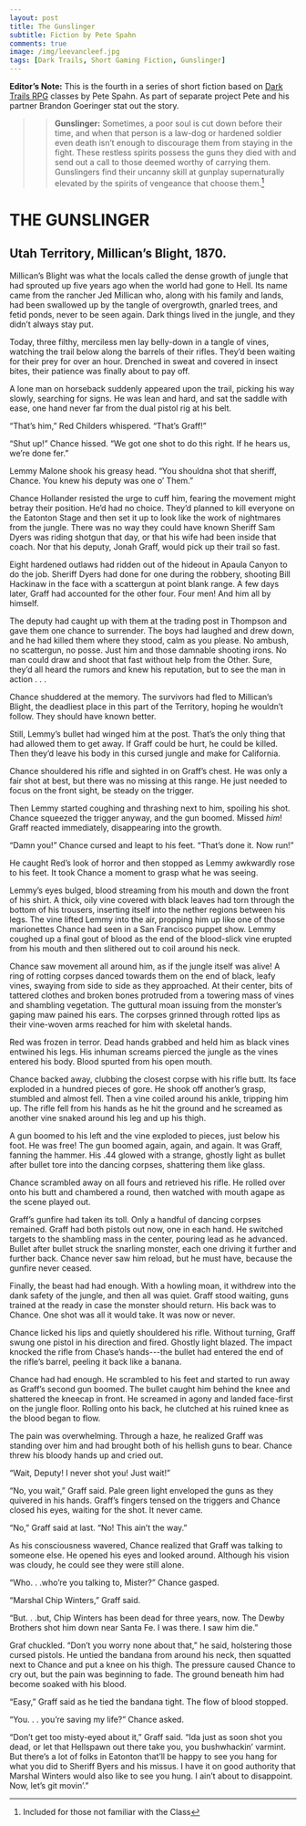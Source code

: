 ```yaml
---
layout: post
title: The Gunslinger
subtitle: Fiction by Pete Spahn
comments: true
image: /img/leevancleef.jpg
tags: [Dark Trails, Short Gaming Fiction, Gunslinger]
---
```

**Editor’s Note:** This is the fourth in a series of short fiction based on [Dark Trails RPG](https://www.darktrailsrpg.com) classes by Pete Spahn. As part of separate project Pete and his partner Brandon Goeringer stat out the story.

>>**Gunslinger:** Sometimes, a poor soul is cut down before their time, and when that person is a law-dog or hardened soldier even death isn’t enough to discourage them from staying in the fight. These restless spirits possess the guns they died with and send out a call to those deemed worthy of carrying them. Gunslingers find their uncanny skill at gunplay supernaturally elevated by the spirits of vengeance that choose them.[^1]
 
# THE GUNSLINGER
## Utah Territory, Millican’s Blight, 1870.
 
Millican’s Blight was what the locals called the dense growth of jungle that had sprouted up five years ago when the world had gone to Hell. Its name came from the rancher Jed Millican who, along with his family and lands, had been swallowed up by the tangle of overgrowth, gnarled trees, and fetid ponds, never to be seen again. Dark things lived in the jungle, and they didn’t always stay put.

Today, three filthy, merciless men lay belly-down in a tangle of vines, watching the trail below along the barrels of their rifles. They’d been waiting for their prey for over an hour. Drenched in sweat and covered in insect bites, their patience was finally about to pay off.

A lone man on horseback suddenly appeared upon the trail, picking his way slowly, searching for signs. He was lean and hard, and sat the saddle with ease, one hand never far from the dual pistol rig at his belt.

 “That’s him,” Red Childers whispered. “That’s Graff!”

“Shut up!” Chance hissed. “We got one shot to do this right. If he hears us, we’re done fer.”

Lemmy Malone shook his greasy head. “You shouldna shot that sheriff, Chance. You knew his deputy was one o’ Them.”

Chance Hollander resisted the urge to cuff him, fearing the movement might betray their position. He’d had no choice. They’d planned to kill everyone on the Eatonton Stage and then set it up to look like the work of nightmares from the jungle. There was no way they could have known Sheriff Sam Dyers was riding shotgun that day, or that his wife had been inside that coach. Nor that his deputy, Jonah Graff, would pick up their trail so fast.

Eight hardened outlaws had ridden out of the hideout in Apaula Canyon to do the job. Sheriff Dyers had done for one during the robbery, shooting Bill Hackinaw in the face with a scattergun at point blank range. A few days later, Graff had accounted for the other four. Four men! And him all by himself.

The deputy had caught up with them at the trading post in Thompson and gave them one chance to surrender. The boys had laughed and drew down, and he had killed them where they stood, calm as you please. No ambush, no scattergun, no posse. Just him and those damnable shooting irons. No man could draw and shoot that fast without help from the Other. Sure, they’d all heard the rumors and knew his reputation, but to see the man in action . . .

Chance shuddered at the memory. The survivors had fled to Millican’s Blight, the deadliest place in this part of the Territory, hoping he wouldn’t follow. They should have known better.

Still, Lemmy’s bullet had winged him at the post. That’s the only thing that had allowed them to get away. If Graff could be hurt, he could be killed. Then they’d leave his body in this cursed jungle and make for California.

Chance shouldered his rifle and sighted in on Graff’s chest. He was only a fair shot at best, but there was no missing at this range. He just needed to focus on the front sight, be steady on the trigger.

Then Lemmy started coughing and thrashing next to him, spoiling his shot. Chance squeezed the trigger anyway, and the gun boomed. Missed _him_! Graff reacted immediately, disappearing into the growth.

“Damn you!” Chance cursed and leapt to his feet. “That’s done it. Now run!”

He caught Red’s look of horror and then stopped as Lemmy awkwardly rose to his feet. It took Chance a moment to grasp what he was seeing.

Lemmy’s eyes bulged, blood streaming from his mouth and down the front of his shirt. A thick, oily vine covered with black leaves had torn through the bottom of his trousers, inserting itself into the nether regions between his legs. The vine lifted Lemmy into the air, propping him up like one of those marionettes Chance had seen in a San Francisco puppet show. Lemmy coughed up a final gout of blood as the end of the blood-slick vine erupted from his mouth and then slithered out to coil around his neck.

Chance saw movement all around him, as if the jungle itself was alive! A ring of rotting corpses danced towards them on the end of black, leafy vines, swaying from side to side as they approached. At their center, bits of tattered clothes and broken bones protruded from a towering mass of vines and shambling vegetation. The guttural moan issuing from the monster’s gaping maw pained his ears. The corpses grinned through rotted lips as their vine-woven arms reached for him with skeletal hands.

Red was frozen in terror. Dead hands grabbed and held him as black vines entwined his legs. His inhuman screams pierced the jungle as the vines entered his body. Blood spurted from his open mouth.

Chance backed away, clubbing the closest corpse with his rifle butt. Its face exploded in a hundred pieces of gore. He shook off another’s grasp, stumbled and almost fell. Then a vine coiled around his ankle, tripping him up. The rifle fell from his hands as he hit the ground and he screamed as another vine snaked around his leg and up his thigh.

A gun boomed to his left and the vine exploded to pieces, just below his foot. He was free! The gun boomed again, again, and again. It was Graff, fanning the hammer. His .44 glowed with a strange, ghostly light as bullet after bullet tore into the dancing corpses, shattering them like glass.

Chance scrambled away on all fours and retrieved his rifle. He rolled over onto his butt and chambered a round, then watched with mouth agape as the scene played out.

Graff’s gunfire had taken its toll. Only a handful of dancing corpses remained. Graff had both pistols out now, one in each hand. He switched targets to the shambling mass in the center, pouring lead as he advanced. Bullet after bullet struck the snarling monster, each one driving it further and further back. Chance never saw him reload, but he must have, because the gunfire never ceased. 

Finally, the beast had had enough. With a howling moan, it withdrew into the dank safety of the jungle, and then all was quiet. Graff stood waiting, guns trained at the ready in case the monster should return. His back was to Chance. One shot was all it would take. It was now or never.

Chance licked his lips and quietly shouldered his rifle. Without turning, Graff swung one pistol in his direction and fired. Ghostly light blazed. The impact knocked the rifle from Chase’s hands---the bullet had entered the end of the rifle’s barrel, peeling it back like a banana.

Chance had had enough. He scrambled to his feet and started to run away as Graff’s second gun boomed. The bullet caught him behind the knee and shattered the kneecap in front. He screamed in agony and landed face-first on the jungle floor. Rolling onto his back, he clutched at his ruined knee as the blood began to flow.

The pain was overwhelming. Through a haze, he realized Graff was standing over him and had brought both of his hellish guns to bear. Chance threw his bloody hands up and cried out.

“Wait, Deputy! I never shot you! Just wait!”

“No, you wait,” Graff said. Pale green light enveloped the guns as they quivered in his hands. Graff’s fingers tensed on the triggers and Chance closed his eyes, waiting for the shot. It never came.

“No,” Graff said at last. “No! This ain’t the way.”

As his consciousness wavered, Chance realized that Graff was talking to someone else. He opened his eyes and looked around. Although his vision was cloudy, he could see they were still alone. 

“Who. . .who’re you talking to, Mister?” Chance gasped.

“Marshal Chip Winters,” Graff said.

“But. . .but, Chip Winters has been dead for three years, now. The Dewby Brothers shot him down near Santa Fe. I was there. I saw him die.”

Graf chuckled. “Don’t you worry none about that,” he said, holstering those cursed pistols. 
He untied the bandana from around his neck, then squatted next to Chance and put a knee on his thigh. The pressure caused Chance to cry out, but the pain was beginning to fade. The ground beneath him had become soaked with his blood.

“Easy,” Graff said as he tied the bandana tight. The flow of blood stopped.
 
“You. . . you’re saving my life?” Chance asked.

“Don’t get too misty-eyed about it,” Graff said. “Ida just as soon shot you dead, or let that Hellspawn out there take you, you bushwhackin’ varmint. But there’s a lot of folks in Eatonton that’ll be happy to see you hang for what you did to Sheriff Byers and his missus. I have it on good authority that Marshal Winters would also like to see you hung. I ain’t about to disappoint. Now, let’s git movin’.”
 
[^1]: Included for those not familiar with the Class
